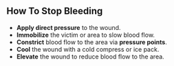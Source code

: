 ## How To Stop Bleeding
- **Apply direct pressure** to the wound. 
- **Immobilize** the victim or area to slow blood flow.
- **Constrict** blood flow to the area via <b>pressure points</b>.
- **Cool** the wound with a cold compress or ice pack.
- **Elevate** the wound to reduce blood flow to the area.

<!-- 
http://firstaid.webmd.com/how-to-stop-bleeding-from-a-skin-wound
http://en.wikipedia.org/wiki/Emergency_bleeding_control
http://columbianaems.org/resources/first-aid/bleeding-control/
http://www.wildmed.com/blog/when-to-use-tourniquets/
http://www.ncbi.nlm.nih.gov/pmc/articles/PMC2660095/
http://www.mayoclinic.com/health/first-aid-severe-bleeding/FA00038
http://www.mayoclinic.com/health/first-aid-cuts/FA00042
http://www.icewraps.net/article27.html
http://www.ci.roseville.mn.us/index.aspx?NID=791
http://www.momsteam.com/health-safety/general-safety/first-aid/rest-ice-compression-and-elevation-rice-a-first-aid-staple
http://en.wikipedia.org/wiki/RICE_(medicine)
-->